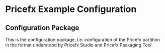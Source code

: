 # Pricefx Example Configuration
## Configuration Package

This is the configuration package, i.e. configuration of the Pricefx partition in the format understood by Pricefx Studio and Pricefx Packaging Tool.


